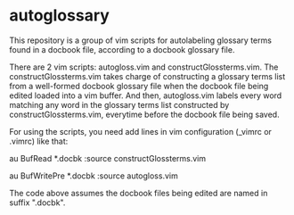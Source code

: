 # autoglossary
This repository is a group of vim scripts for autolabeling glossary terms found in a docbook file, according to a docbook glossary file.

There are 2 vim scripts: autogloss.vim and constructGlossterms.vim. The constructGlossterms.vim takes charge of constructing a glossary terms list from a well-formed docbook glossary file when the docbook file being edited loaded into a vim buffer. And then, autogloss.vim labels every word matching any word in the glossary terms list constructed by constructGlossterms.vim, everytime before the docbook file being saved. 

For using the scripts, you need add lines in vim configuration (_vimrc or .vimrc) like that:

au BufRead *.docbk :source constructGlossterms.vim

au BufWritePre *.docbk :source autogloss.vim

The code above assumes the docbook files being edited are named in suffix ".docbk".
